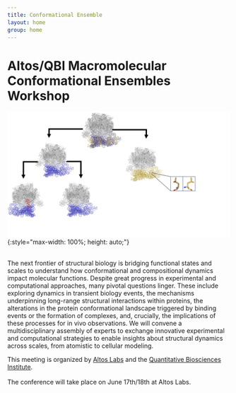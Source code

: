 ```yaml
---
title: Conformational Ensemble
layout: home
group: home
---
```


# Altos/QBI Macromolecular Conformational Ensembles Workshop

![Conference Logo logo](static/img/Conference_Figure.jpg){:style="max-width: 100%; height: auto;"}

<br>
The next frontier of structural biology is bridging functional states and scales to understand how conformational and compositional dynamics impact molecular functions. Despite great progress in experimental and computational approaches, many pivotal questions linger. These include exploring dynamics in transient biology events, the mechanisms underpinning long-range structural interactions within proteins, the alterations in the protein conformational landscape triggered by binding events or the formation of complexes, and, crucially, the implications of these processes for in vivo observations. We will convene a multidisciplinary assembly of experts to exchange innovative experimental and computational strategies to enable insights about structural dynamics across scales, from atomistic to cellular modeling. 


This meeting is organized by [Altos Labs](https://www.altoslabs.com/) and the [Quantitative Biosciences Institute](https://qbi.ucsf.edu/). 
<br>
<br>
The conference will take place on June 17th/18th at Altos Labs.




